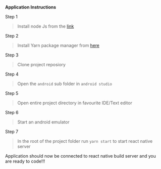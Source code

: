 **Application Instructions**

Step 1
> Install node Js from the [link](https://nodejs.org/en/download/)

Step 2 
>Install Yarn package manager from [here](https://classic.yarnpkg.com/lang/en/docs/install/#windows-stable)

Step 3
>Clone project reposiory

Step 4
>Open the `android` sub folder in `android studio`

Step 5
>Open entire project directory in favourite IDE/Text editor

Step 6
>Start an android emulator

Step 7
>In the root of the project folder run ```yarn start``` to start react native server

Application should now be connected to react native build server and you are ready to code!!!
